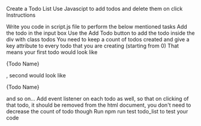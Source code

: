 Create a Todo List
Use Javascipt to add todos and delete them on click
Instructions

Write you code in script.js file to perform the below mentioned tasks
Add the todo in the input box
Use the Add Todo button to add the todo inside the div with class todos
You need to keep a count of todos created and give a key attribute to every todo that you are creating (starting from 0)
That means your first todo would look like <p key="0">{Todo Name}</p>, second would look like <p key="1">{Todo Name}</p> and so on...
Add event listener on each todo as well, so that on clicking of that todo, it should be removed from the html document, you don't need to decrease the count of todo though
Run npm run test todo_list to test your code